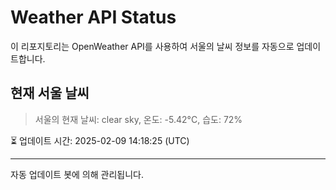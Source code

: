 
# Weather API Status

이 리포지토리는 OpenWeather API를 사용하여 서울의 날씨 정보를 자동으로 업데이트합니다.

## 현재 서울 날씨
> 서울의 현재 날씨: clear sky, 온도: -5.42°C, 습도: 72%

⏳ 업데이트 시간: 2025-02-09 14:18:25 (UTC)

---
자동 업데이트 봇에 의해 관리됩니다.
